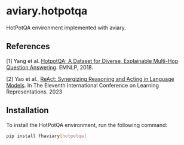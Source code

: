 # aviary.hotpotqa

HotPotQA environment implemented with aviary.

## References

[1] Yang et al. [HotpotQA: A Dataset for Diverse,
Explainable Multi-Hop Question Answering](https://aclanthology.org/D18-1259/). EMNLP, 2018.

[2] Yao et al.,
[ReAct: Synergizing Reasoning and Acting in Language Models](https://openreview.net/forum?id=WE_vluYUL-X).
In The Eleventh International Conference on Learning Representations. 2023

## Installation

To install the HotPotQA environment, run the following command:

```bash
pip install fhaviary[hotpotqa]
```
